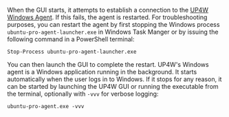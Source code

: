 When the GUI starts, it attempts to establish a connection to the [UP4W Windows Agent](ref::up4w-windows-agent). If this fails, the agent is restarted. For troubleshooting purposes, you can restart the agent by first stopping the Windows process `ubuntu-pro-agent-launcher.exe` in Windows Task Manger or by issuing the following command in a PowerShell terminal:

```text
Stop-Process ubuntu-pro-agent-launcher.exe
```

You can then launch the GUI to complete the restart.
UP4W's Windows agent is a Windows application running in the background. It starts automatically when the user logs in to Windows. If it stops for any reason, it can be started by launching the UP4W GUI or running the executable from the terminal, optionally with `-vvv` for verbose logging:

```text
ubuntu-pro-agent.exe -vvv
```
